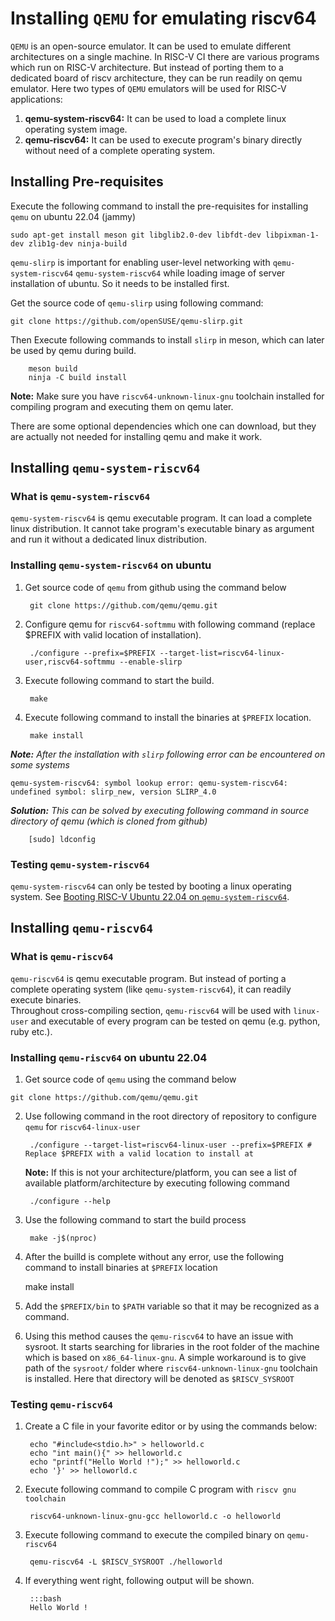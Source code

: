 # Installing `QEMU` for emulating riscv64

`QEMU` is an open-source emulator. It can be used to emulate different architectures on a single machine. In RISC-V CI there are various programs which run on RISC-V architecture. But instead of porting them to a dedicated board of riscv architecture, they can be run readily on qemu emulator. Here two types of `QEMU` emulators will be used for RISC-V applications:  

1. **qemu-system-riscv64:** It can be used to load a complete linux operating system image.  
2. **qemu-riscv64:** It can be used to execute program's binary directly without need of a complete operating system.  

## Installing Pre-requisites

Execute the following command to install the pre-requisites for installing `qemu` on ubuntu 22.04 (jammy)  

```shell
sudo apt-get install meson git libglib2.0-dev libfdt-dev libpixman-1-dev zlib1g-dev ninja-build
```

`qemu-slirp` is important for enabling user-level networking with `qemu-system-riscv64` `qemu-system-riscv64` while loading image of server installation of ubuntu. So it needs to be installed first.  

Get the source code of `qemu-slirp` using following command:  

```
git clone https://github.com/openSUSE/qemu-slirp.git
```

Then Execute following commands to install `slirp` in meson, which can later be used by qemu during build.  

        meson build
        ninja -C build install

**Note:** Make sure you have `riscv64-unknown-linux-gnu` toolchain installed for compiling program and executing them on qemu later.

There are some optional dependencies which one can download, but they are actually not needed for installing qemu and make it work.

## Installing `qemu-system-riscv64`

### What is `qemu-system-riscv64`

`qemu-system-riscv64` is qemu executable program. It can load a complete linux distribution. It cannot take program's executable binary as argument and run it without a dedicated linux distribution.

### Installing `qemu-system-riscv64` on ubuntu

1. Get source code of `qemu` from github using the command below  

        git clone https://github.com/qemu/qemu.git

2. Configure qemu for `riscv64-softmmu` with following command (replace $PREFIX with valid location of installation).  

        ./configure --prefix=$PREFIX --target-list=riscv64-linux-user,riscv64-softmmu --enable-slirp  

3. Execute following command to start the build.  

        make  

4. Execute following command to install the binaries at `$PREFIX` location.  

        make install

_**Note:** After the installation with `slirp` following error can be encountered on some systems_  

    qemu-system-riscv64: symbol lookup error: qemu-system-riscv64: undefined symbol: slirp_new, version SLIRP_4.0  

_**Solution:** This can be solved by executing following command in source directory of qemu (which is cloned from github)_  

        [sudo] ldconfig  

### Testing `qemu-system-riscv64`  

`qemu-system-riscv64` can only be tested by booting a linux operating system. See [Booting RISC-V Ubuntu 22.04 on `qemu-system-riscv64`](Booting_ubuntu22.04_riscv64.md).

## Installing `qemu-riscv64`

### What is `qemu-riscv64`

`qemu-riscv64` is qemu executable program. But instead of porting a complete operating system (like `qemu-system-riscv64`), it can readily execute binaries.  
Throughout cross-compiling section, `qemu-riscv64` will be used with `linux-user` and executable of every program can be tested on qemu (e.g. python, ruby etc.).  

### Installing `qemu-riscv64` on ubuntu 22.04

1. Get source code of `qemu` using the command below  

```shell
git clone https://github.com/qemu/qemu.git
```

2. Use following command in the root directory of repository to configure `qemu` for `riscv64-linux-user`  

        ./configure --target-list=riscv64-linux-user --prefix=$PREFIX # Replace $PREFIX with a valid location to install at  

    **Note:** If this is not your architecture/platform, you can see a list of available platform/architecture by executing following command

        ./configure --help

3. Use the following command to start the build process  

        make -j$(nproc)

4. After the builld is complete without any error, use the following command to install binaries at `$PREFIX` location  

    make install  

5. Add the `$PREFIX/bin` to `$PATH` variable so that it may be recognized as a command.  

6. Using this method causes the `qemu-riscv64` to have an issue with sysroot. It starts searching for libraries in the root folder of the machine which is based on `x86_64-linux-gnu`. A simple workaround is to give path of the `sysroot/` folder where  `riscv64-unknown-linux-gnu` toolchain is installed. Here that directory will be denoted as `$RISCV_SYSROOT`

### Testing `qemu-riscv64`

1. Create a C file in your favorite editor or by using the commands below:  

        echo "#include<stdio.h>" > helloworld.c
        echo "int main(){" >> helloworld.c
        echo "printf("Hello World !");" >> helloworld.c
        echo '}' >> helloworld.c  

2. Execute following command to compile C program with `riscv gnu toolchain`  

        riscv64-unknown-linux-gnu-gcc helloworld.c -o helloworld  

3. Execute following command to execute the compiled binary on `qemu-riscv64`  

        qemu-riscv64 -L $RISCV_SYSROOT ./helloworld  

4. If everything went right, following output will be shown.  

        :::bash
        Hello World !
